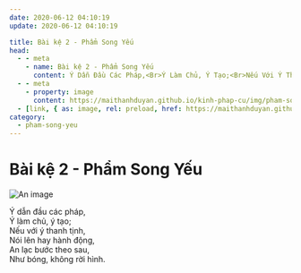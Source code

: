 ```yaml
---
date: 2020-06-12 04:10:19
update: 2020-06-12 04:10:19

title: Bài kệ 2 - Phẩm Song Yếu
head:
  - - meta
    - name: Bài kệ 2 - Phẩm Song Yếu
      content: Ý Dẫn Đầu Các Pháp,<Br>Ý Làm Chủ, Ý Tạo;<Br>Nếu Với Ý Thanh Tịnh,<Br>Nói Lên Hay Hành Động,<Br>An Lạc Bước Theo Sau,<Br>Như Bóng, Không Rời Hình.<Br>
  - - meta
    - property: image
      content: https://maithanhduyan.github.io/kinh-phap-cu/img/pham-song-yeu/pham-song-yeu-002.jpg
  - [link, { as: image, rel: preload, href: https://maithanhduyan.github.io/kinh-phap-cu/img/pham-song-yeu/pham-song-yeu-002.jpg }]
category:
  - pham-song-yeu
---
```


# Bài kệ 2 - Phẩm Song Yếu

![An image](/img/pham-song-yeu/pham-song-yeu-002.jpg)

Ý dẫn đầu các pháp,<br>Ý làm chủ, ý tạo;<br>Nếu với ý thanh tịnh,<br>Nói lên hay hành động,<br>An lạc bước theo sau,<br>Như bóng, không rời hình.<br>
